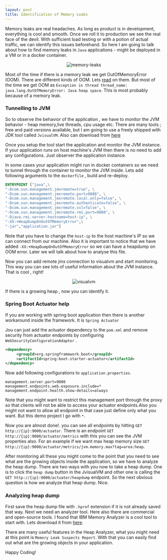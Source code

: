 ```yaml
---
layout: post
title: Identification of Memory Leaks
---
```


Memory leaks are real headaches. As long as product is in development, everything is cool and smooth. Once we roll it to production we see the real face of the devil. With sufficient load testing or with a potion of actual traffic, we can identify this issues beforehand. So here I am going to talk about how to find memory leaks in `Java` applications - might be deployed in a VM or in a docker container.

<p align="center">
<img src="{{ site.url }}/assets/img/memory-leaks.jpeg"
     alt="memory-leaks"
     style="float: center;" />
</p>

Most of the time if there is a memory leak we get OutOfMemoryError (OOM). There are different kinds of OOM. Lets [read](https://docs.oracle.com/javase/8/docs/technotes/guides/troubleshoot/memleaks002.html#:~:text=OutOfMemoryError%20exception.,object%20in%20the%20Java%20heap.&text=In%20a%20rare%20instance%2C%20a,little%20memory%20is%20being%20freed.) on them. But most of the time we get OOM as `Exception in thread thread_name: java.lang.OutOfMemoryError: Java heap space`. This is most probably because of a memory leak.

### Tunnelling to JVM

So to observe the behavior of the application , we have to monitor the JVM behavior - heap memory,live threads, cpu usage etc. There are many tools ; free and paid versions available, but I am going to use a freely shipped with JDK tool called `JvisualVM`. Also can download from [here](https://visualvm.github.io/)

Once you setup the tool start the application and monitor the JVM instance. If your application runs on host machine's JVM then there is no need to add any configurations. Just observer the application instance.

In some cases your application might run in docker containers so we need to tunnel through the container to monitor the JVM inside. Lets add following arguments to the `dockerfile` , build and re-deploy.

```dockerfile
ENTRYPOINT ["java",\
"-Dcom.sun.management.jmxremote=true", \
"-Dcom.sun.management.jmxremote.port=9080", \
"-Dcom.sun.management.jmxremote.local.only=false", \
"-Dcom.sun.management.jmxremote.authenticate=false", \
"-Dcom.sun.management.jmxremote.ssl=false", \
"-Dcom.sun.management.jmxremote.rmi.port=9080", \
"-Djava.rmi.server.hostname=host-ip", \
"-XX:+HeapDumpOnOutOfMemoryError",\
"-jar","application.jar"]
```

Note that you have to change the `host-ip` to the host machine's IP so we can connect from our machine. Also it is important to notice that we have added `-XX:+HeapDumpOnOutOfMemoryError` so we can have a heapdump on OOM error. Later we will talk about how to analyse this file.

Now you can add remote jmx connection to visualvm and start monitoring. This way you can see lots of useful information about the JVM instance. That is cool , right!

<p align="center">
<img src="{{ site.url }}/assets/img/visualvm.jpg"
     alt="visualvm"
     style="float: center;" />
</p>

If there is a growing heap , now you can identify it.

### Spring Boot Actuator help

If you are working with spring boot application then there is another workaround inside the framework. It is `Spring Actuator`

Jou can just add the actuator dependency to the `pom.xml` and remove security from actuator endpoints by configuring `WebSecurityConfigurationAdaptor` .

```xml
<dependency>
     <groupId>org.springframework.boot</groupId>
     <artifactId>spring-boot-starter-actuator</artifactId>
</dependency>
```

Now add following configurations to `application.properties`.

```properties
management.server.port=9000
management.endpoints.web.exposure.include=*
management.endpoint.health.show-details=always
```

Note that you might want to restrict this management port through the proxy so that clients will not be able to access your actuator endpoints.Also you might not want to allow all endpoint in that case just define only what you want. But this demo project I go with `*`.

Now you are almost done!. you can see all endpoints by hitting `GET http://{ip}:9000/actuator`. There is an endpoint `GET http://{ip}:9000/actuator/metrics` with this you can see the JVM properties also. For an example if we want max heap memory size `GET http://{ip}:9000/actuator/metrics/jvm.memory.max?tag=area:heap`.

After monitoring all these you might come to the point that you need to see what are the growing objects inside the application, so we have to analyze the heap dump. There are two ways with you now to take a heap dump. One is to click the `heap dump` button in the JvisualVM and other one is calling the `GET http://{ip}:9000/actuator/heapdump` endpoint. So the next obvious question is how we analyze that heap dump. Nice.

### Analyzing heap dump

First save the heap dump file with `.hprof` extension if it is not already saved that way. Next we need an analyzer tool. Here also there are commercial and open-source tools. I found that IBM Memory Analyzer is a cool tool to start with. Lets download it from [here](https://www.ibm.com/support/pages/ibm-heapanalyzer).

There are many useful features in the Heap Analyzer, what you might need at this point is `Memory Leak Suspects Report`. With that you can easily find out what are the growing objects in your application.

Happy Coding!
